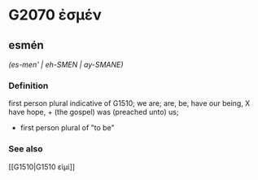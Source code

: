 # G2070 ἐσμέν

## esmén

_(es-men' | eh-SMEN | ay-SMANE)_

### Definition

first person plural indicative of G1510; we are; are, be, have our being, X have hope, + (the gospel) was (preached unto) us; 

- first person plural of &quot;to be&quot;

### See also

[[G1510|G1510 εἰμί]]
